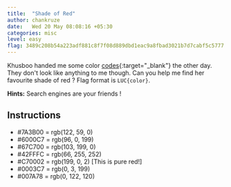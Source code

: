 ```yaml
---
title:  "Shade of Red"
author: chankruze
date:   Wed 20 May 08:08:16 +05:30
categories: misc
level: easy
flag: 3489c208b54a223adf881c8f7f08d889dbd1eac9a8fbad3021b7d7cabf5c5777
---
```


Khusboo handed me some color [codes](https://gist.github.com/chankruze/8982b1231585933c25d6994d43adf917){:target="_blank"} the other day. They don't look like anything to me though. Can you help me find her favourite shade of red ? Flag format is `LUC{color}`.

**Hints:** Search engines are your friends !

<!--walkthrough-->

## Instructions

- #7A3B00 = rgb(122, 59, 0)
- #6000C7 = rgb(96, 0, 199)
- #67C700 = rgb(103, 199, 0)
- #42FFFC = rgb(66, 255, 252)
- #C70002 = rgb(199, 0, 2)     [This is pure red!]
- #0003C7 = rgb(0, 3, 199)
- #007A78 = rgb(0, 122, 120)